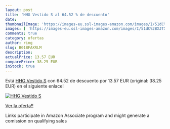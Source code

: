 ```yaml
---
layout: post
title: 'HHG Vestido S al 64.52 % de descuento'
date: 
thumbnailImage: 'https://images-eu.ssl-images-amazon.com/images/I/51dC%2BXJTXvL._SL200_.jpg'
images: [ 'https://images-eu.ssl-images-amazon.com/images/I/51dC%2BXJTXvL._SL200_.jpg' ]
comments: true
category: ofertas
author: ring
slug: B01BFAXRLM
description:
actualPrice: 13.57 EUR
comparePrice: 38.25 EUR
inStock: true
---
```


Está [HHG Vestido S](https://www.amazon.es/dp/B01BFAXRLM/?tag=tolees-21) con 64.52 de descuento por 13.57 EUR (original: 38.25 EUR) en el siguiente enlace!

[![HHG Vestido S](https://images-eu.ssl-images-amazon.com/images/I/51dC%2BXJTXvL._SL200_.jpg)](https://www.amazon.es/dp/B01BFAXRLM/?tag=tolees-21)

[Ver la oferta!!](https://www.amazon.es/dp/B01BFAXRLM/?tag=tolees-21)

Links participate in Amazon Associate program and might generate a comission on qualifying sales


